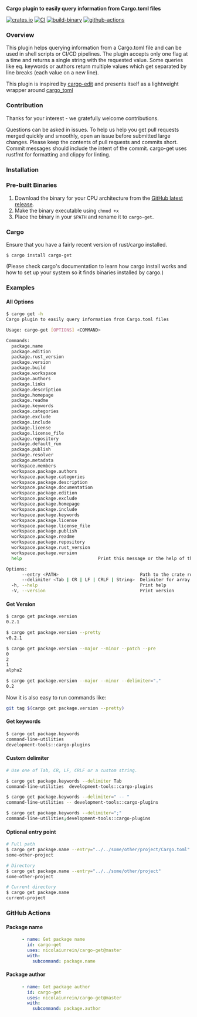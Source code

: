 **Cargo plugin to easily query information from Cargo.toml files**

[![crates.io](https://img.shields.io/crates/v/cargo-get.svg)](https://crates.io/crates/cargo-get)
[![CI](https://github.com/nicolaiunrein/cargo-get/actions/workflows/ci.yaml/badge.svg)](https://github.com/nicolaiunrein/cargo-get/actions/workflows/ci.yaml)
[![build-binary](https://github.com/nicolaiunrein/cargo-get/actions/workflows/build-binary.yml/badge.svg)](https://github.com/nicolaiunrein/cargo-get/releases/latest)
[![github-actions](https://github.com/nicolaiunrein/cargo-get/actions/workflows/github-actions.yml/badge.svg)](https://github.com/nicolaiunrein/cargo-get/actions/workflows/github-actions.yml)

### Overview

This plugin helps querying information from a Cargo.toml file and can be used in shell scripts or CI/CD pipelines.
The plugin accepts only one flag at a time and returns a single string with the requested value.
Some queries like eq. keywords or authors return multiple values which get separated by line breaks (each value on a new line).

This plugin is inspired by [cargo-edit](https://github.com/killercup/cargo-edit) and presents itself as a lightweight wrapper around [cargo_toml](https://gitlab.com/crates.rs/cargo_toml)

### Contribution

Thanks for your interest - we gratefully welcome contributions.

Questions can be asked in issues.
To help us help you get pull requests merged quickly and smoothly, open an issue before submitted large changes. Please keep the contents of pull requests and commits short. Commit messages should include the intent of the commit.
cargo-get uses rustfmt for formatting and clippy for linting.

### Installation

### Pre-built Binaries

1. Download the binary for your CPU architecture from the [GitHub latest release][release].
2. Make the binary executable using `chmod +x`
3. Place the binary in your `$PATH` and rename it to `cargo-get`.


### Cargo

Ensure that you have a fairly recent version of rust/cargo installed.

```
$ cargo install cargo-get
```

(Please check cargo's documentation to learn how cargo install works and how to set up your system so it finds binaries installed by cargo.)

### Examples

#### All Options

```bash
$ cargo get -h
Cargo plugin to easily query information from Cargo.toml files

Usage: cargo-get [OPTIONS] <COMMAND>

Commands:
  package.name
  package.edition
  package.rust_version
  package.version
  package.build
  package.workspace
  package.authors
  package.links
  package.description
  package.homepage
  package.readme
  package.keywords
  package.categories
  package.exclude
  package.include
  package.license
  package.license_file
  package.repository
  package.default_run
  package.publish
  package.resolver
  package.metadata
  workspace.members
  workspace.package.authors
  workspace.package.categories
  workspace.package.description
  workspace.package.documentation
  workspace.package.edition
  workspace.package.exclude
  workspace.package.homepage
  workspace.package.include
  workspace.package.keywords
  workspace.package.license
  workspace.package.license_file
  workspace.package.publish
  workspace.package.readme
  workspace.package.repository
  workspace.package.rust_version
  workspace.package.version
  help                             Print this message or the help of the given subcommand(s)

Options:
      --entry <PATH>                               Path to the crate root to query
      --delimiter <Tab | CR | LF | CRLF | String>  Delimiter for array values
  -h, --help                                       Print help
  -V, --version                                    Print version
```

#### Get Version

```bash
$ cargo get package.version
0.2.1

$ cargo get package.version --pretty
v0.2.1

$ cargo get package.version --major --minor --patch --pre
0
2
1
alpha2

$ cargo get package.version --major --minor --delimiter="."
0.2

```

Now it is also easy to run commands like:

```bash
git tag $(cargo get package.version --pretty)
```

#### Get keywords

```bash
$ cargo get package.keywords
command-line-utilities
development-tools::cargo-plugins
```

#### Custom delimiter

```bash
# Use one of Tab, CR, LF, CRLF or a custom string.

$ cargo get package.keywords --delimiter Tab
command-line-utilities 	development-tools::cargo-plugins

$ cargo get package.keywords --delimiter=" -- "
command-line-utilities -- development-tools::cargo-plugins

$ cargo get package.keywords --delimiter=";"
command-line-utilities;development-tools::cargo-plugins
```

#### Optional entry point

```bash
# Full path
$ cargo get package.name --entry="../../some/other/project/Cargo.toml"
some-other-project

# Directory
$ cargo get package.name --entry="../../some/other/project"
some-other-project

# Current directory
$ cargo get package.name
current-project
```

### GitHub Actions

#### Package name

```yaml
      - name: Get package name
        id: cargo-get
        uses: nicolaiunrein/cargo-get@master
        with:
          subcommand: package.name
```

#### Package author

```yaml
      - name: Get package author
        id: cargo-get
        uses: nicolaiunrein/cargo-get@master
        with:
          subcommand: package.author
```

[release]: https://github.com/nicolaiunrein/cargo-get/releases/latest
